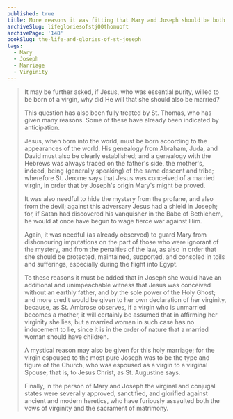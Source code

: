 ```yaml
---
published: true
title: More reasons it was fitting that Mary and Joseph should be both married and virgins
archiveSlug: lifegloriesofstj00thomuoft
archivePage: '148'
bookSlug: the-life-and-glories-of-st-joseph
tags:
  - Mary
  - Joseph
  - Marriage
  - Virginity
---
```


> It may be further asked, if Jesus, who was essential purity, willed to be born of a virgin, why did He will that she should also be married?
>
> This question has also been fully treated by St. Thomas, who has given many reasons. Some of these have already been indicated by anticipation.
>
> Jesus, when born into the world, must be born according to the appearances of the world. His genealogy from Abraham, Juda, and David must also be clearly established; and a genealogy with the Hebrews was always traced on the father's side, the mother's, indeed, being (generally speaking) of the same descent and tribe; wherefore St. Jerome says that Jesus was conceived of a married virgin, in order that by Joseph's origin Mary's might be proved.
>
> It was also needful to hide the mystery from the profane, and also from the devil; against this adversary Jesus had a shield in Joseph; for, if Satan had discovered his vanquisher in the Babe of Bethlehem, he would at once have begun to wage fierce war against Him.
>
> Again, it was needful (as already observed) to guard Mary from dishonouring imputations on the part of those who were ignorant of the mystery, and from the penalties of the law, as also in order that she should be protected, maintained, supported, and consoled in toils and sufferings, especially during the flight into Egypt.
>
> To these reasons it must be added that in Joseph she would have an additional and unimpeachable witness that Jesus was conceived without an earthly father, and by the sole power of the Holy Ghost; and more credit would be given to her own declaration of her virginity, because, as St. Ambrose observes, if a virgin who is unmarried becomes a mother, it will certainly be assumed that in affirming her virginity she lies; but a married woman in such case has no inducement to lie, since it is in the order of nature that a married woman should have children.
>
> A mystical reason may also be given for this holy marriage; for the virgin espoused to the most pure Joseph was to be the type and figure of the Church, who was espoused as a virgin to a virginal Spouse, that is, to Jesus Christ, as St. Augustine says.
>
> Finally, in the person of Mary and Joseph the virginal and conjugal states were severally approved, sanctified, and glorified against ancient and modern heretics, who have furiously assaulted both the vows of virginity and the sacrament of matrimony.
